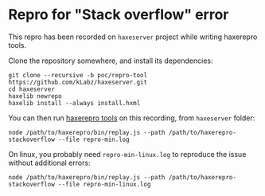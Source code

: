# Repro for "Stack overflow" error

This repro has been recorded on `haxeserver` project while writing haxerepro
tools.

Clone the repository somewhere, and install its dependencies:

```
git clone --recursive -b poc/repro-tool https://github.com/kLabz/haxeserver.git
cd haxeserver
haxelib newrepo
haxelib install --always install.hxml
```

You can then run [haxerepro tools](https://github.com/kLabz/haxerepro) on this recording, from `haxeserver` folder:

```
node /path/to/haxerepro/bin/replay.js --path /path/to/haxerepro-stackoverflow --file repro-min.log
```

On linux, you probably need `repro-min-linux.log` to reproduce the issue without
additional errors:

```
node /path/to/haxerepro/bin/replay.js --path /path/to/haxerepro-stackoverflow --file repro-min-linux.log
```
